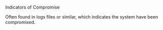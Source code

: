 Indicators of Compromise

Often found in logs files or similar, which indicates the system have been compromised. 